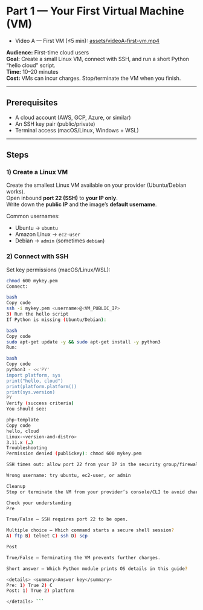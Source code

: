 # Part 1 — Your First Virtual Machine (VM)
- Video A — First VM (≤5 min): [assets/videoA-first-vm.mp4](assets/videoA-first-vm.mp4)

**Audience:** First-time cloud users  
**Goal:** Create a small Linux VM, connect with SSH, and run a short Python “hello cloud” script.  
**Time:** 10–20 minutes  
**Cost:** VMs can incur charges. Stop/terminate the VM when you finish.

---

## Prerequisites
- A cloud account (AWS, GCP, Azure, or similar)
- An SSH key pair (public/private)
- Terminal access (macOS/Linux, Windows + WSL)

---

## Steps

### 1) Create a Linux VM
Create the smallest Linux VM available on your provider (Ubuntu/Debian works).  
Open inbound **port 22 (SSH)** to **your IP only**.  
Write down the **public IP** and the image’s **default username**.

Common usernames:
- Ubuntu → `ubuntu`
- Amazon Linux → `ec2-user`
- Debian → `admin` (sometimes `debian`)

### 2) Connect with SSH
Set key permissions (macOS/Linux/WSL):
```bash
chmod 600 mykey.pem
Connect:

bash
Copy code
ssh -i mykey.pem <username>@<VM_PUBLIC_IP>
3) Run the hello script
If Python is missing (Ubuntu/Debian):

bash
Copy code
sudo apt-get update -y && sudo apt-get install -y python3
Run:

bash
Copy code
python3 - <<'PY'
import platform, sys
print("hello, cloud")
print(platform.platform())
print(sys.version)
PY
Verify (success criteria)
You should see:

php-template
Copy code
hello, cloud
Linux-<version-and-distro>
3.11.x (…)
Troubleshooting
Permission denied (publickey): chmod 600 mykey.pem

SSH times out: allow port 22 from your IP in the security group/firewall

Wrong username: try ubuntu, ec2-user, or admin

Cleanup
Stop or terminate the VM from your provider’s console/CLI to avoid charges.

Check your understanding
Pre

True/False — SSH requires port 22 to be open.

Multiple choice — Which command starts a secure shell session?
A) ftp B) telnet C) ssh D) scp

Post

True/False — Terminating the VM prevents further charges.

Short answer — Which Python module prints OS details in this guide?

<details> <summary>Answer key</summary>
Pre: 1) True 2) C
Post: 1) True 2) platform

</details> ```